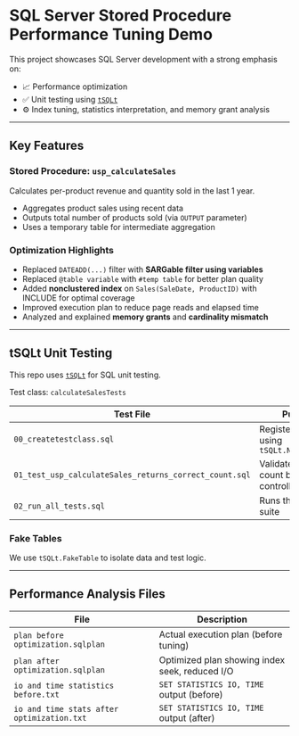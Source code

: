 # SQL Server Stored Procedure Performance Tuning Demo

This project showcases SQL Server development with a strong emphasis on:
- 📈 Performance optimization
- ✅ Unit testing using [`tSQLt`](https://tsqlt.org)
- ⚙️ Index tuning, statistics interpretation, and memory grant analysis

---

##  Key Features

###  Stored Procedure: `usp_calculateSales`
Calculates per-product revenue and quantity sold in the last 1 year.

- Aggregates product sales using recent data
- Outputs total number of products sold (via `OUTPUT` parameter)
- Uses a temporary table for intermediate aggregation

###  Optimization Highlights
- Replaced `DATEADD(...)` filter with **SARGable filter using variables**
- Replaced `@table variable` with `#temp table` for better plan quality
- Added **nonclustered index** on `Sales(SaleDate, ProductID)` with INCLUDE for optimal coverage
- Improved execution plan to reduce page reads and elapsed time
- Analyzed and explained **memory grants** and **cardinality mismatch**

---

##  tSQLt Unit Testing

This repo uses [`tSQLt`](https://tsqlt.org) for SQL unit testing.

Test class: `calculateSalesTests`

| Test File                                                      | Purpose                                        |
|----------------------------------------------------------------|------------------------------------------------|
| `00_createtestclass.sql`                                     | Registers test class using `tSQLt.NewTestClass` |
| `01_test_usp_calculateSales_returns_correct_count.sql`         | Validates output count based on controlled test data |
| `02_run_all_tests.sql`                                         | Runs the full test suite                       |

###  Fake Tables
We use `tSQLt.FakeTable` to isolate data and test logic.

---

##  Performance Analysis Files

| File                                     | Description                                |
|------------------------------------------|--------------------------------------------|
| `plan before optimization.sqlplan`       | Actual execution plan (before tuning)       |
| `plan after optimization.sqlplan`        | Optimized plan showing index seek, reduced I/O |
| `io and time statistics before.txt`      | `SET STATISTICS IO, TIME` output (before)   |
| `io and time stats after optimization.txt` | `SET STATISTICS IO, TIME` output (after)    |
